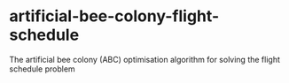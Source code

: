 # artificial-bee-colony-flight-schedule
The artificial bee colony (ABC) optimisation algorithm for solving the flight schedule problem 
